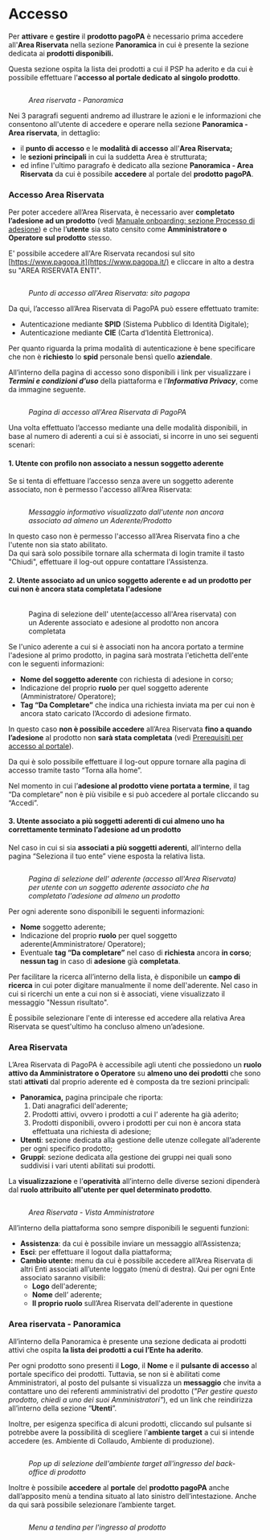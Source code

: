 # Accesso

Per **attivare** e **gestire** il **prodotto pagoPA** è necessario prima accedere all'**Area Riservata** nella sezione **Panoramica** in cui è presente la sezione dedicata ai **prodotti disponibili.**

Questa sezione ospita la lista dei prodotti a cui il PSP ha aderito e da cui è possibile effettuare l'**accesso al portale dedicato al singolo prodotto**.

<figure><img src="../.gitbook/assets/image (74).png" alt=""><figcaption><p><em>Area riservata - Panoramica</em> </p></figcaption></figure>

Nei 3 paragrafi seguenti andremo ad illustrare le azioni e le informazioni che consentono all'utente di accedere e operare nella sezione **Panoramica - Area riservata**, in dettaglio:&#x20;

* il **punto di accesso** e le **modalità di accesso** all'**Area Riservata;**
* le **sezioni principali** in cui la suddetta Area è strutturata;&#x20;
* ed infine l'ultimo paragrafo è dedicato alla sezione **Panoramica - Area Riservata** da cui è possibile **accedere** al portale del **prodotto pagoPA**.

### Accesso Area Riservata <a href="#h.4i7ojhp" id="h.4i7ojhp"></a>

Per poter accedere all’Area Riservata, è necessario aver **completato l’adesione ad un prodotto** (vedi [Manuale onboarding: sezione Processo di adesione](http://127.0.0.1:5000/s/axttcUGV65V2IVRggmvR/area-riservata-enti/processo-di-adesione)) e che l’**utente** sia stato censito come **Amministratore o Operatore sul prodotto** stesso.

E' possibile accedere all'Are Riservata recandosi sul sito [https://www.pagopa.it](https://www.pagopa.it/) e cliccare in alto a destra su "AREA RISERVATA ENTI".

<figure><img src="../.gitbook/assets/image (115).png" alt=""><figcaption><p><em>Punto di accesso all'Area Riservata: sito pagopa</em></p></figcaption></figure>

Da qui, l’accesso all’Area Riservata di PagoPA può essere effettuato tramite:

* Autenticazione mediante **SPID** (Sistema Pubblico di Identità Digitale);
* Autenticazione mediante **CIE** (Carta d’Identità Elettronica).&#x20;

Per quanto riguarda la prima modalità di autenticazione è bene specificare che non è **richiesto** lo **spid** personale bensì quello **aziendale**.

All’interno della pagina di accesso sono disponibili i link per visualizzare i _**Termini e condizioni d’uso**_ della piattaforma e l’_**Informativa Privacy**_, come da immagine seguente. &#x20;

<figure><img src="https://lh5.googleusercontent.com/_BvIPMdtwDq0OxDj3lcKU__JUBM25w7m54gmpsyNHH8WKN6FP_LJ_pHsjUe72B7Bwel0nEfjfImAsOesA-HNChvZdgcRrNPqr4Ug7UT__OzNfiA9m4IV1LqQujpZe7rTGKBdZ6vwIduFVMXCMj4MrQpUEil77N5Qvy8H8nivlYXZ9nJA-DmZ19LA4sqgXCPsgRPoK0Wu" alt=""><figcaption><p><em>Pagina di accesso all'Area Riservata di PagoPA</em></p></figcaption></figure>

Una volta effettuato l’accesso mediante una delle modalità disponibili, in base al numero di aderenti a cui si è associati, si incorre in uno sei seguenti scenari:

#### 1. Utente con profilo non associato a nessun soggetto aderente

Se si tenta di effettuare l’accesso senza avere un soggetto aderente associato, non è permesso l'accesso all’Area Riservata:

<figure><img src="../.gitbook/assets/image (87).png" alt=""><figcaption><p><em>Messaggio informativo visualizzato dall'utente non ancora associato ad almeno un Aderente/Prodotto</em></p></figcaption></figure>

In questo caso non è permesso l'accesso all’Area Riservata fino a che l'utente non sia stato abilitato.\
Da qui sarà solo possibile tornare alla schermata di login tramite il tasto "Chiudi", effettuare il log-out oppure contattare l'Assistenza.

#### 2. Utente associato ad un unico soggetto aderente e ad un prodotto per cui non è ancora stata completata l'adesione

<figure><img src="../.gitbook/assets/image (116).png" alt=""><figcaption><p>Pagina di selezione dell' utente(accesso all'Area riservata) con un Aderente associato e adesione al prodotto non ancora completata</p></figcaption></figure>

Se l'unico aderente a cui si è associati non ha ancora portato a termine l'adesione al primo prodotto, in pagina sarà mostrata l'etichetta dell'ente con le seguenti informazioni:

* **Nome del soggetto aderente** con richiesta di adesione in corso;
* Indicazione del proprio **ruolo** per quel soggetto aderente (Amministratore/ Operatore);
* **Tag “Da Completare”** che indica una richiesta inviata ma per cui non è ancora stato caricato l’Accordo di adesione firmato.

In questo caso **non è possibile accedere** all’Area Riservata **fino a quando l’adesione** al prodotto non **sarà stata completata** (vedi [Prerequisiti per accesso al portale](prerequisiti-per-accesso-al-portale.md)).

Da qui è solo possibile effettuare il log-out oppure tornare alla pagina di accesso tramite tasto “Torna alla home”.&#x20;

Nel momento in cui l’**adesione al prodotto viene portata a termine**, il tag “Da completare” non è più visibile e si può accedere al portale cliccando su “Accedi”.

#### 3. Utente associato a più soggetti aderenti di cui almeno uno ha correttamente terminato l’adesione ad un prodotto <a href="#h.3whwml4" id="h.3whwml4"></a>

Nel caso in cui si sia **associati a più soggetti aderenti**, all’interno della pagina “Seleziona il tuo ente” viene esposta la relativa lista.

<figure><img src="../.gitbook/assets/image (40).png" alt=""><figcaption><p><em>Pagina di selezione dell' aderente (accesso all'Area Riservata) per utente con un soggetto aderente associato che ha completato l'adesione ad almeno un prodotto</em></p></figcaption></figure>

Per ogni aderente sono disponibili le seguenti informazioni:

* **Nome** soggetto aderente;
* Indicazione del proprio **ruolo** per quel soggetto aderente(Amministratore/ Operatore);
* Eventuale **tag “Da completare”** nel caso di **richiesta** ancora **in corso**; **nessun tag** in caso di **adesione** già **completata**.

Per facilitare la ricerca all’interno della lista, è disponibile un **campo di ricerca** in cui poter digitare manualmente il nome dell'aderente. Nel caso in cui si ricerchi un ente a cui non si è associati, viene visualizzato il messaggio "Nessun risultato".

È possibile selezionare l'ente di interesse ed accedere alla relativa Area Riservata se quest'ultimo ha concluso almeno un’adesione.&#x20;

### Area Riservata <a href="#h.1y810tw" id="h.1y810tw"></a>

L’Area Riservata di PagoPA è accessibile agli utenti che possiedono un **ruolo attivo da Amministratore o Operatore** su **almeno uno dei prodotti** che sono stati **attivati** dal proprio aderente ed è composta da tre sezioni principali:&#x20;

* **Panoramica,** pagina principale che riporta:
  1. Dati anagrafici dell'aderente;
  2. Prodotti attivi, ovvero i prodotti a cui l’ aderente ha già aderito;
  3. Prodotti disponibili, ovvero i prodotti per cui non è ancora stata effettuata una richiesta di adesione;
* **Utenti**: sezione dedicata alla gestione delle utenze collegate all’aderente per ogni specifico prodotto;
* **Gruppi**: sezione dedicata alla gestione dei gruppi nei quali sono suddivisi i vari utenti abilitati sui prodotti.

La **visualizzazione** e l’**operatività** all’interno delle diverse sezioni dipenderà dal **ruolo attribuito all'utente per quel determinato prodotto**.

<figure><img src="../.gitbook/assets/image (125).png" alt=""><figcaption><p><em>Area Riservata - Vista Amministratore</em></p></figcaption></figure>

All’interno della piattaforma sono sempre disponibili le seguenti funzioni:

* **Assistenza**: da cui è possibile inviare un messaggio all’Assistenza;
* **Esci**: per effettuare il logout dalla piattaforma;
* **Cambio utente:** menu da cui è possibile accedere all’Area Riservata di altri Enti associati all’utente loggato (menù di destra). Qui per ogni Ente associato saranno visibili:
  * **Logo** dell'aderente;
  * **Nome** dell’ aderente;
  * **Il proprio ruolo** sull’Area Riservata dell'aderente in questione

### **Area riservata - Panoramica**

All’interno della Panoramica è presente una sezione dedicata ai prodotti attivi che ospita **la lista dei prodotti a cui l’Ente ha aderito**.

Per ogni prodotto sono presenti il **Logo**, il **Nome** e il **pulsante di accesso** al portale specifico dei prodotti. Tuttavia, se non si è abilitati come Amministratori, al posto del pulsante si visualizza un **messaggio** che invita a contattare uno dei referenti amministrativi del prodotto (_"Per gestire questo prodotto, chiedi a uno dei suoi Amministratori"_), ed un link che reindirizza all’interno della sezione “**Utenti**”.

Inoltre, per esigenza specifica di alcuni prodotti, cliccando sul pulsante si potrebbe avere la possibilità di scegliere l'**ambiente target** a cui si intende accedere (es. Ambiente di Collaudo, Ambiente di produzione).

<figure><img src="../.gitbook/assets/image (93).png" alt=""><figcaption><p><em>Pop up di selezione dell'ambiente target all'ingresso del back-office di prodotto</em></p></figcaption></figure>

Inoltre è possibile **accedere** al **portale** del **prodotto pagoPA** anche dall’apposito menù a tendina situato al lato sinistro dell’intestazione. Anche da qui sarà possibile selezionare l’ambiente target.

<figure><img src="../.gitbook/assets/image (82).png" alt=""><figcaption><p><em>Menu a tendina per l'ingresso al prodotto</em></p></figcaption></figure>



